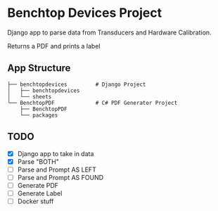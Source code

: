 # Benchtop Devices Project


Django app to parse data from Transducers and Hardware Calibration.

Returns a PDF and prints a label


## App Structure

```
├── benchtopdevices         # Django Project
│   ├── benchtopdevices
│   └── sheets
└── BenchtopPDF             # C# PDF Generator Project
    ├── BenchtopPDF
    └── packages
```



## TODO

- [x] Django app to take in data
- [x] Parse "BOTH"
- [ ] Parse and Prompt AS LEFT
- [ ] Parse and Prompt AS FOUND
- [ ] Generate PDF
- [ ] Generate Label
- [ ] Docker stuff
